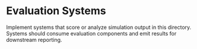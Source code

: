 # Evaluation Systems

Implement systems that score or analyze simulation output in this directory. Systems should consume evaluation components and emit results for downstream reporting.
